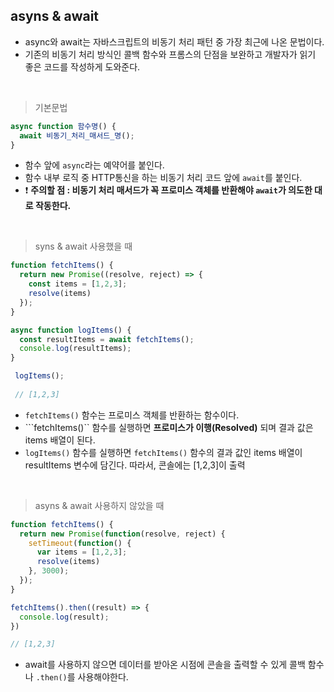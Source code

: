 ## asyns & await
- async와 await는 자바스크립트의 비동기 처리 패턴 중 가장 최근에 나온 문법이다.
- 기존의 비동기 처리 방식인 콜백 함수와 프롬스의 단점을 보완하고 개발자가 읽기 좋은 코드를 작성하게 도와준다.

<br>

> 기본문법
```javascript
async function 함수명() {
  await 비동기_처리_매서드_명();
}

```
- 함수 앞에 ```async```라는 예약어를 붙인다.
- 함수 내부 로직 중 HTTP통신을 하는 비동기 처리 코드 앞에 ```await```를 붙인다. 
- ❗ **주의할 점 : 비동기 처리 매서드가 꼭 프로미스 객체를 반환해야 ```await```가 의도한 대로 작동한다.**

<br>

> syns & await 사용했을 때 
```javascript
function fetchItems() {
  return new Promise((resolve, reject) => {
    const items = [1,2,3]; 
    resolve(items)
  });
}

async function logItems() {
  const resultItems = await fetchItems(); 
  console.log(resultItems);
}

 logItems();
 
 // [1,2,3]

```
- ```fetchItems()``` 함수는 프로미스 객체를 반환하는 함수이다. 
- ```fetchItems()`` 함수를 실행하면 **프로미스가 이행(Resolved)** 되며 결과 값은 items 배열이 된다.
- ```logItems()``` 함수를 실행하면 ```fetchItems()``` 함수의 결과 값인 items 배열이 resultItems 변수에 담긴다. 따라서, 콘솔에는 [1,2,3]이 출력

<br> 

> asyns & await 사용하지 않았을 때
```javascript 
function fetchItems() {
  return new Promise(function(resolve, reject) {
    setTimeout(function() {
      var items = [1,2,3];
      resolve(items)
    }, 3000);
  });
}

fetchItems().then((result) => {
  console.log(result);
})

// [1,2,3]

```
- await를 사용하지 않으면 데이터를 받아온 시점에 콘솔을 출력할 수 있게 콜백 함수나 ```.then()```를 사용해야한다.














